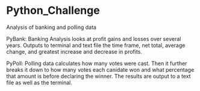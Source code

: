# Python_Challenge
Analysis of banking and polling data

PyBank:
Banking Analysis looks at profit gains and losses over several years. Outputs to terminal and text file the time frame, net total, average change, and greatest increase and decrease in profits.

PyPoll:
Polling data calculates how many votes were cast. Then it further breaks it down to how many votes each canidate won and what percentage that amount is before declaring the winner. The results are output to a text file as well as the terminal.